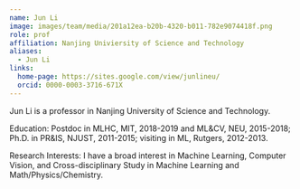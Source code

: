 ```yaml
---
name: Jun Li
image: images/team/media/201a12ea-b20b-4320-b011-782e9074418f.png
role: prof
affiliation: Nanjing Univiersity of Science and Technology
aliases:
  - Jun Li
links:
  home-page: https://sites.google.com/view/junlineu/
  orcid: 0000-0003-3716-671X
---
```


Jun Li is a professor in Nanjing University of Science and Technology.

Education: Postdoc in MLHC, MIT, 2018-2019 and ML&CV, NEU, 2015-2018; Ph.D. in PR&IS, NJUST, 2011-2015; visiting in ML, Rutgers, 2012-2013. 

Research Interests: I have a broad interest in Machine Learning, Computer Vision, and Cross-disciplinary Study in Machine Learning and Math/Physics/Chemistry. 
